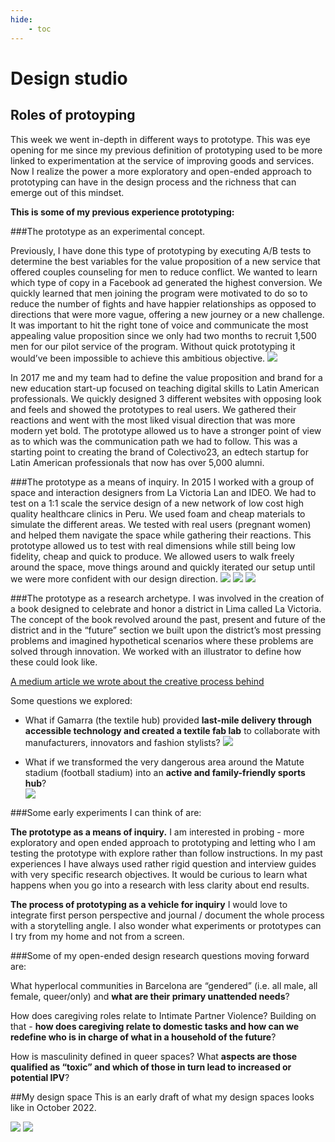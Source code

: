 ```yaml
---
hide:
    - toc
---
```


# Design studio

## Roles of protoyping

This week we went in-depth in different ways to prototype. This was eye opening for me since my previous definition of prototyping used to be more linked to experimentation at the service of improving goods and services. Now I realize the power a more exploratory and open-ended approach to prototyping can have in the design process and the richness that can emerge out of this mindset.

**This is some of my previous experience prototyping:**

###The prototype as an experimental concept.

Previously, I have done this type of prototyping by executing A/B tests to determine the best variables for the value proposition of a new service that offered couples counseling for men to reduce conflict. We wanted to learn which type of copy in a Facebook ad generated the highest conversion. We quickly learned that men joining the program were motivated to do so to reduce the number of fights and have happier relationships as opposed to directions that were more vague, offering a new journey or a new challenge. It was important to hit the right tone of voice and communicate the most appealing value proposition since we only had two months to recruit 1,500 men for our pilot service of the program. Without quick prototyping it would’ve been impossible to achieve this ambitious objective.
![](../images/MT01/hep.jpg)

In 2017 me and my team had to define the value proposition and brand for a new education start-up focused on teaching digital skills to Latin American professionals. We quickly designed 3 different websites with opposing look and feels and showed the prototypes to real users. We gathered their reactions and went with the most liked visual direction that was more modern yet bold. The prototype allowed us to have a stronger point of view as to which was the communication path we had to follow. This was a starting point to creating the brand of Colectivo23, an edtech startup for Latin American professionals that now has over 5,000 alumni.

###The prototype as a means of inquiry.
In 2015  I worked with a group of space and interaction designers from La Victoria Lan and IDEO. We had to test on a 1:1 scale the service design of a new network of low cost high quality healthcare clinics in Peru. We used foam and cheap materials to simulate the different areas. We tested with real users (pregnant women) and helped them navigate the space while gathering their reactions. This prototype allowed us to test with real dimensions while still being low fidelity, cheap and quick to produce. We allowed users to walk freely around the space, move things around and quickly iterated our setup until we were more confident with our design direction.
![](../images/MT01/aviva2.jpeg)
![](../images/MT01/aviva.jpeg)
![](../images/MT01/aviva1.jpeg)

###The prototype as a research archetype.
I was involved in the creation of a book designed to celebrate and honor a district in Lima called La Victoria. The concept of the book revolved around the past, present and future of the district and in the “future” section we built upon the district’s most pressing problems and imagined hypothetical scenarios where these problems are solved through innovation. We worked with an illustrator to define how these could look like.

[A medium article we wrote about the creative process behind](https://medium.com/@la_victoria_lab/victorias-un-libro-para-celebrar-nuestros-primeros-cinco-a%C3%B1os-d2161e101cbd)

Some questions we explored:

- What if Gamarra (the textile hub) provided **last-mile delivery through accessible technology and created a textile fab lab** to collaborate with manufacturers, innovators and fashion stylists?
![](../images/MT01/victorias1.jpeg)

- What if we transformed the very dangerous area around the Matute stadium (football stadium) into an **active and family-friendly sports hub**?  
![](../images/MT01/victorias2.jpeg)

###Some early experiments I can think of are:

**The prototype as a means of inquiry.**
I am interested in probing - more exploratory and open ended approach to prototyping and letting who I am testing the prototype with explore rather than follow instructions. In my past experiences I have always used rather rigid question and interview guides with very specific research objectives. It would be curious to learn what happens when you go into a research with less clarity about end results.

**The process of prototyping as a vehicle for inquiry**
I would love to integrate first person perspective and journal / document the whole process with a storytelling angle. I also wonder what experiments or prototypes can I try from my home and not from a screen.


###Some of my open-ended design research questions moving forward are:

What hyperlocal communities in Barcelona are “gendered” (i.e. all male, all female, queer/only) and **what are their primary unattended needs**?

How does caregiving roles relate to Intimate Partner Violence? Building on that - **how does caregiving relate to domestic tasks and how can we redefine who is in charge of what in a household of the future**?

How is masculinity defined in queer spaces? What **aspects are those qualified as “toxic” and which of those in turn lead to increased or potential IPV**?

##My design space
This is an early draft of what my design spaces looks like in October 2022.

![](../images/MT01/workspace.jpg)
![](../images/MT01/workspace2.jpg)
